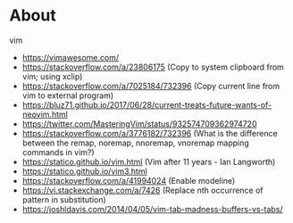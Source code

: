 # About

vim

- https://vimawesome.com/
- https://stackoverflow.com/a/23806175 (Copy to system clipboard from vim; using xclip)
- https://stackoverflow.com/a/7025184/732396 (Copy current line from vim to external program)
- https://bluz71.github.io/2017/06/28/current-treats-future-wants-of-neovim.html
- https://twitter.com/MasteringVim/status/932574709362974720
- https://stackoverflow.com/a/3776182/732396 (What is the difference between the remap, noremap, nnoremap, vnoremap mapping commands in vim?)
- https://statico.github.io/vim.html (Vim after 11 years - Ian Langworth)
- https://statico.github.io/vim3.html
- https://stackoverflow.com/a/41994024 (Enable modeline)
- https://vi.stackexchange.com/a/7426 (Replace nth occurrence of pattern in substitution)
- https://joshldavis.com/2014/04/05/vim-tab-madness-buffers-vs-tabs/
